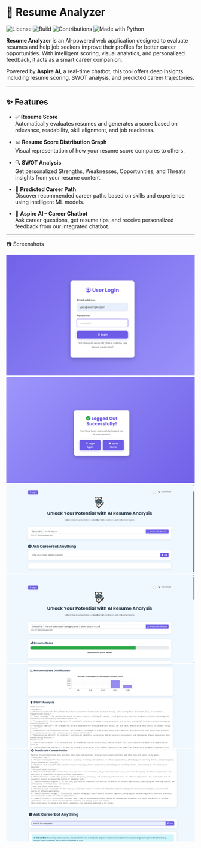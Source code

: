 # 📄 Resume Analyzer

![License](https://img.shields.io/badge/license-MIT-green)
![Build](https://img.shields.io/badge/build-passing-brightgreen)
![Contributions](https://img.shields.io/badge/contributions-welcome-orange)
![Made with Python](https://img.shields.io/badge/Made%20with-Python-blue)

**Resume Analyzer** is an AI-powered web application designed to evaluate resumes and help job seekers improve their profiles for better career opportunities. With intelligent scoring, visual analytics, and personalized feedback, it acts as a smart career companion.

Powered by **Aspire AI**, a real-time chatbot, this tool offers deep insights including resume scoring, SWOT analysis, and predicted career trajectories.

---

## ✨ Features

- ✅ **Resume Score**  
  Automatically evaluates resumes and generates a score based on relevance, readability, skill alignment, and job readiness.

- 📊 **Resume Score Distribution Graph**  
  Visual representation of how your resume score compares to others.

- 🔍 **SWOT Analysis**  
  Get personalized Strengths, Weaknesses, Opportunities, and Threats insights from your resume content.

- 🎯 **Predicted Career Path**  
  Discover recommended career paths based on skills and experience using intelligent ML models.

- 🤖 **Aspire AI – Career Chatbot**  
  Ask career questions, get resume tips, and receive personalized feedback from our integrated chatbot.

---
📷 Screenshots

![Login](<Screenshot 2025-06-03 110340.png>) ![Logout](<Screenshot 2025-06-03 110356.png>)
![Home](<Screenshot 2025-06-03 110430.png>)
![Result-Resume Score](<Screenshot 2025-06-03 110146.png>) ![Resume Score Distribution and SWOT Anaysis](<Screenshot 2025-06-03 110225.png>) ![AI Chatbot and Career path](<Screenshot 2025-06-03 110246.png>)
